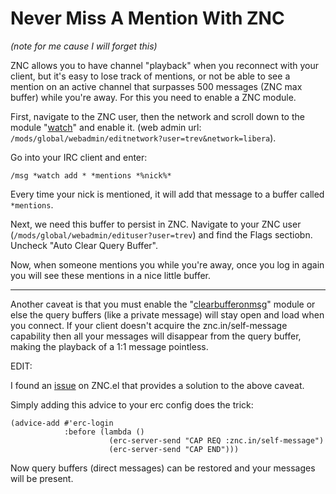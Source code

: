# Never Miss A Mention With ZNC
<!-- %TIMESTAMP=1727087972% -->

*(note for me cause I will forget this)*

ZNC allows you to have channel "playback" when you reconnect with your client,
but it's easy to lose track of mentions, or not be able to see a mention on an
active channel that surpasses 500 messages (ZNC max buffer) while you're
away. For this you need to enable a ZNC module.

First, navigate to the ZNC user, then the network and scroll down to the module
"[watch](https://wiki.znc.in/Watch)" and enable it. (web admin url:
`/mods/global/webadmin/editnetwork?user=trev&network=libera`).

Go into your IRC client and enter:
```
/msg *watch add * *mentions *%nick%*
```

Every time your nick is mentioned, it will add that message to a buffer called
`*mentions`.

Next, we need this buffer to persist in ZNC. Navigate to your ZNC user
(`/mods/global/webadmin/edituser?user=trev`) and find the Flags sectiobn. Uncheck
"Auto Clear Query Buffer".

Now, when someone mentions you while you're away, once you log in again you will
see these mentions in a nice little buffer.

-------------------------------------------------------------------------------

Another caveat is that you must enable the
"[clearbufferonmsg](https://wiki.znc.in/Clearbufferonmsg)" module or else the
query buffers (like a private message) will stay open and load when you
connect. If your client doesn't acquire the znc.in/self-message capability then
all your messages will disappear from the query buffer, making the playback of a
1:1 message pointless.

EDIT:

I found an [issue](https://github.com/sshirokov/ZNC.el/issues/32) on ZNC.el that
provides a solution to the above caveat.

Simply adding this advice to your erc config does the trick:

```elisp
(advice-add #'erc-login 
            :before (lambda ()
                      (erc-server-send "CAP REQ :znc.in/self-message")
                      (erc-server-send "CAP END")))
```

Now query buffers (direct messages) can be restored and your messages will be
present.
